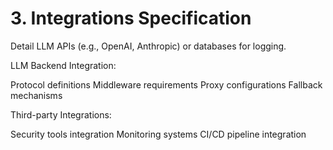 # 3. Integrations Specification

Detail LLM APIs (e.g., OpenAI, Anthropic) or databases for logging.

LLM Backend Integration:

 Protocol definitions
 Middleware requirements
 Proxy configurations
 Fallback mechanisms


Third-party Integrations:

 Security tools integration
 Monitoring systems
 CI/CD pipeline integration